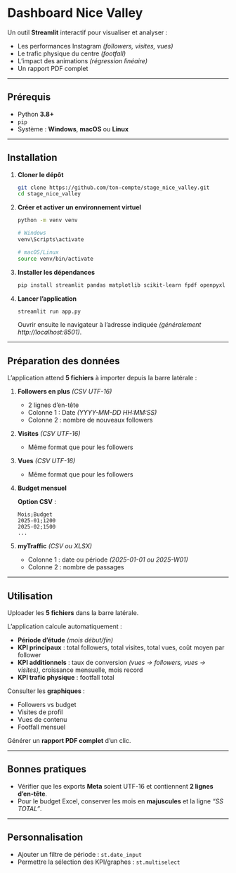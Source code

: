 # Dashboard Nice Valley

Un outil **Streamlit** interactif pour visualiser et analyser :  

- Les performances Instagram *(followers, visites, vues)*  
- Le trafic physique du centre *(footfall)*  
- L’impact des animations *(régression linéaire)*  
- Un rapport PDF complet  

---

## Prérequis

- Python **3.8+**
- `pip`
- Système : **Windows**, **macOS** ou **Linux**

---

## Installation

1. **Cloner le dépôt**  
   ```bash
   git clone https://github.com/ton-compte/stage_nice_valley.git
   cd stage_nice_valley
   ```

2. **Créer et activer un environnement virtuel**  
   ```bash
   python -m venv venv

   # Windows
   venv\Scripts\activate

   # macOS/Linux
   source venv/bin/activate
   ```

3. **Installer les dépendances**  
   ```bash
   pip install streamlit pandas matplotlib scikit-learn fpdf openpyxl
   ```

4. **Lancer l’application**  
   ```bash
   streamlit run app.py
   ```

   Ouvrir ensuite le navigateur à l’adresse indiquée *(généralement http://localhost:8501)*.

---

## Préparation des données

L’application attend **5 fichiers** à importer depuis la barre latérale :  

1. **Followers en plus** *(CSV UTF-16)*  
   - 2 lignes d’en-tête  
   - Colonne 1 : Date *(YYYY-MM-DD HH:MM:SS)*  
   - Colonne 2 : nombre de nouveaux followers

2. **Visites** *(CSV UTF-16)*  
   - Même format que pour les followers

3. **Vues** *(CSV UTF-16)*  
   - Même format que pour les followers

4. **Budget mensuel**

   **Option CSV** :  
     ```csv
     Mois;Budget
     2025-01;1200
     2025-02;1500
     ...
     ```

5. **myTraffic** *(CSV ou XLSX)*  
   - Colonne 1 : date ou période *(2025-01-01 ou 2025-W01)*  
   - Colonne 2 : nombre de passages

---

## Utilisation

Uploader les **5 fichiers** dans la barre latérale.  

L’application calcule automatiquement :  

- **Période d’étude** *(mois début/fin)*  
- **KPI principaux** : total followers, total visites, total vues, coût moyen par follower  
- **KPI additionnels** : taux de conversion *(vues → followers, vues → visites)*, croissance mensuelle, mois record  
- **KPI trafic physique** : footfall total

Consulter les **graphiques** :  
- Followers vs budget  
- Visites de profil  
- Vues de contenu  
- Footfall mensuel

Générer un **rapport PDF complet** d’un clic.

---

## Bonnes pratiques

- Vérifier que les exports **Meta** soient UTF-16 et contiennent **2 lignes d’en-tête**.
- Pour le budget Excel, conserver les mois en **majuscules** et la ligne *“SS TOTAL”*.

---

## Personnalisation

- Ajouter un filtre de période : `st.date_input`
- Permettre la sélection des KPI/graphes : `st.multiselect`
